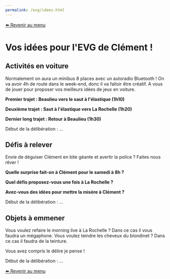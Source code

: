 ```yaml
---
permalink: /evg/idees.html
---
```


[⬅️ Revenir au menu](/evg.html)

# Vos idées pour l'EVG de Clément !

## Activités en voiture 

Normalement on aura un minibus 8 places avec un autoradio Bluetooth ! On va avoir 4h de route dans le week-end, donc il va falloir être créatif. A vous de jouer pour proposer vos meilleurs idées de jeux en voiture.

**Premier trajet : Beaulieu vers le saut à l'élastique (1h10)**

**Deuxième trajet : Saut à l'élastique vers La Rochelle (1h20)**

**Dernier long trajet : Retour à Beaulieu (1h30)**

Début de la délibération : ...

## Défis à relever

Envie de déguiser Clément en bite géante et avertir la police ? Faites nous rêver !

**Quelle surprise fait-on à Clément pour le samedi à 8h ?**

**Quel défis proposez-vous une fois à La Rochelle ?**

**Avez-vous des idées pour mettre la misère à Clément ?**

Début de la délibération : ...

## Objets à emmener

Vous voulez refaire le morning live à La Rochelle ? Dans ce cas il vous faudra un mégaphone.
Vous voulez teindre les cheveux du blondinet ? Dans ce cas il faudra de la teinture.

Vous avez compris le délire je pense !

Début de la délibération : ...

[⬅️ Revenir au menu](/evg.html)
